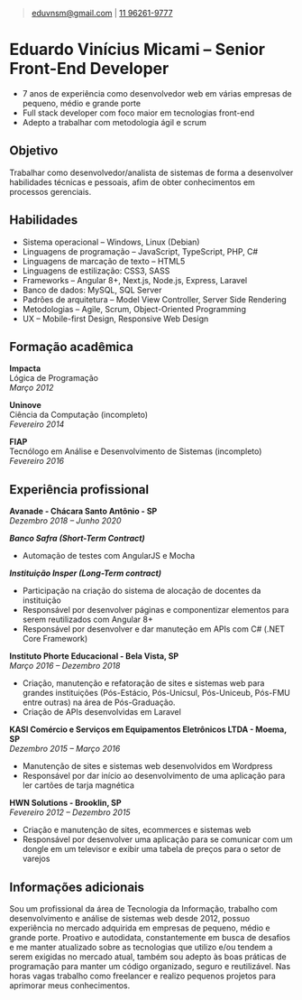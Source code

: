 > [eduvnsm@gmail.com](mailto:eduvnsm@gmail.com) | 
[11 96261-9777](tel:11962619777)

# Eduardo Vinícius Micami &ndash; Senior Front-End Developer
- 7 anos de experiência como desenvolvedor web em várias empresas de pequeno, médio e grande porte
- Full stack developer com foco maior em tecnologias front-end
- Adepto a trabalhar com metodologia ágil e scrum

## Objetivo
Trabalhar como desenvolvedor/analista de sistemas de forma a desenvolver habilidades técnicas e pessoais, afim de obter conhecimentos em processos gerenciais.

## Habilidades
- Sistema operacional &ndash; Windows, Linux (Debian)
- Linguagens de programação &ndash; JavaScript, TypeScript, PHP, C#
- Linguagens de marcação de texto &ndash; HTML5
- Linguagens de estilização: CSS3, SASS
- Frameworks &ndash; Angular 8+, Next.js, Node.js, Express, Laravel
- Banco de dados: MySQL, SQL Server
- Padrões de arquitetura &ndash; Model View Controller, Server Side Rendering
- Metodologias &ndash; Agile, Scrum, Object-Oriented Programming
- UX &ndash; Mobile-first Design, Responsive Web Design

## Formação acadêmica
**Impacta**  
Lógica de Programação  
*Março 2012*  

**Uninove**  
Ciência da Computação (incompleto)  
*Fevereiro 2014*  

**FIAP**  
Tecnólogo em Análise e Desenvolvimento de Sistemas (incompleto)  
*Fevereiro 2016*  


## Experiência profissional

**Avanade - Chácara Santo Antônio - SP**  
*Dezembro 2018 &ndash; Junho 2020*  

***Banco Safra (Short-Term Contract)***  
- Automação de testes com AngularJS e Mocha  

***Instituição Insper (Long-Term contract)***  
- Participação na criação do sistema de alocação de docentes da instituição
- Responsável por desenvolver páginas e componentizar elementos para serem reutilizados com Angular 8+
- Responsável por desenvolver e dar manuteção em APIs com C# (.NET Core Framework)

**Instituto Phorte Educacional - Bela Vista, SP**  
*Março 2016 &ndash; Dezembro 2018*  
- Criação, manutenção e refatoração de sites e sistemas web para grandes instituições (Pós-Estácio, Pós-Unicsul, Pós-Uniceub, Pós-FMU entre outras) na área de Pós-Graduação.
- Criação de APIs desenvolvidas em Laravel

**KASI Comércio e Serviços em Equipamentos Eletrônicos LTDA - Moema, SP**  
*Dezembro 2015 &ndash; Março 2016*  
- Manutenção de sites e sistemas web desenvolvidos em Wordpress
- Responsável por dar início ao desenvolvimento de uma aplicação para ler cartões de tarja magnética

**HWN Solutions - Brooklin, SP**  
*Fevereiro 2012 &ndash; Dezembro 2015*  
- Criação e manutenção de sites, ecommerces e sistemas web
- Responsável por desenvolver uma aplicação para se comunicar com um dongle em um televisor e exibir uma tabela de preços para o setor de varejos

## Informações adicionais
Sou um profissional da área de Tecnologia da Informação, trabalho com desenvolvimento e análise de sistemas web desde 2012, possuo experiência no mercado adquirida em empresas de pequeno, médio e grande porte. 
Proativo e autodidata, constantemente em busca de desafios e me manter atualizado sobre as tecnologias que utilizo e/ou tendem a serem exigidas no mercado atual, também sou adepto às boas práticas de programação para manter um código organizado, seguro e reutilizável. Nas horas vagas trabalho como freelancer e realizo pequenos projetos para aprimorar meus conhecimentos. 



